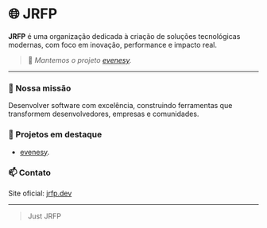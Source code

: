 # 🌐 JRFP

**JRFP** é uma organização dedicada à criação de soluções tecnológicas modernas, com foco em inovação, performance e impacto real.

> 🚀 *Mantemos o projeto [evenesy](https://github.com/evenesy).*

---

### 🧭 Nossa missão
Desenvolver software com excelência, construindo ferramentas que transformem desenvolvedores, empresas e comunidades.

### 🧱 Projetos em destaque
- [evenesy](https://github.com/evenesy).


### 📫 Contato
Site oficial: [jrfp.dev](https://jrfp.dev)

---
> Just JRFP
